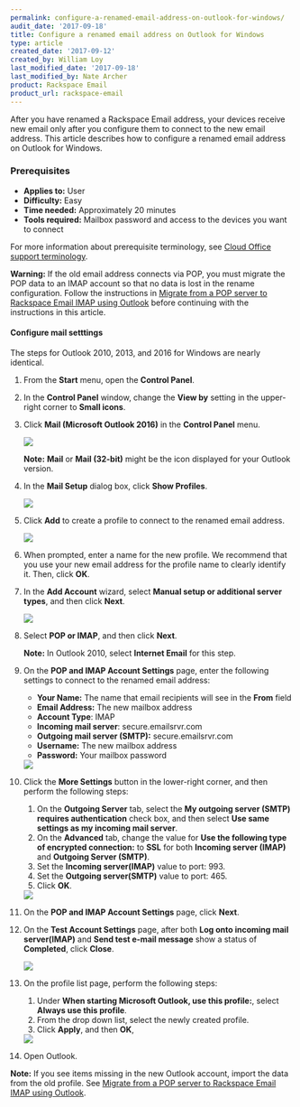 ```yaml
---
permalink: configure-a-renamed-email-address-on-outlook-for-windows/
audit_date: '2017-09-18'
title: Configure a renamed email address on Outlook for Windows
type: article
created_date: '2017-09-12'
created_by: William Loy
last_modified_date: '2017-09-18'
last_modified_by: Nate Archer
product: Rackspace Email
product_url: rackspace-email
---
```


After you have renamed a Rackspace Email address, your devices receive new email only after you configure them to connect to the new email address. This article describes how to configure a renamed email address on Outlook for Windows.

### Prerequisites

- **Applies to:** User
- **Difficulty:** Easy
- **Time needed:** Approximately 20 minutes
- **Tools required:**  Mailbox password and access to the devices you want to connect

For more information about prerequisite terminology, see [Cloud Office support terminology](/how-to/cloud-office-support-terminology/).

**Warning:** If the old email address connects via POP, you must migrate the POP data to an IMAP account so that no data is lost in the rename configuration. Follow the instructions in [Migrate from a POP server to Rackspace Email IMAP using Outlook](/how-to/migrating-from-a-pop-server-to-rackspace-email-imap-using-outlook/) before continuing with the instructions in this article.

#### Configure mail setttings

The steps for Outlook 2010, 2013, and 2016 for Windows are nearly identical.

1. From the **Start** menu, open the **Control Panel**.
2. In the **Control Panel** window, change the **View by** setting in the upper-right corner to **Small icons**.
3. Click **Mail (Microsoft Outlook 2016)** in the **Control Panel** menu.

   <img src="OL16windowsSC1.png" />

    **Note:** **Mail** or **Mail (32-bit)** might be the icon displayed for your Outlook version.

4. In the **Mail Setup** dialog box, click **Show Profiles**.

   <img src="OL16windowsSC2.png" />

5. Click **Add** to create a profile to connect to the renamed email address.

   <img src="OL16windowsSC3.png" />

6. When prompted, enter a name for the new profile. We recommend that you use your new email address for the profile name to clearly identify it. Then, click **OK**.

7. In the **Add Account** wizard, select **Manual setup or additional server types**, and then click **Next**.

    <img src="OL16windowsSC4.png" />

8. Select **POP or IMAP**, and then click **Next**.

    **Note:** In Outlook 2010, select **Internet Email** for this step.

9. On the **POP and IMAP Account Settings** page, enter the following settings to connect to the renamed email address:

    - **Your Name:**  The name that email recipients will see in the **From** field
    - **Email Address:** The new mailbox address
    - **Account Type**: IMAP
    - **Incoming mail server**: secure.emailsrvr.com
    - **Outgoing mail server (SMTP):** secure.emailsrvr.com
    - **Username:** The new mailbox address
    - **Password:** Your mailbox password

    <img src="OL16windowsSC5.png" />

10. Click the **More Settings** button in the lower-right corner, and then perform the following steps:

    1. On the **Outgoing Server** tab, select the **My outgoing server (SMTP) requires authentication** check box, and then select **Use same settings as my incoming mail server**.
    2. On the **Advanced** tab, change the value for **Use the following type of encrypted connection:** to **SSL** for both **Incoming server (IMAP)** and **Outgoing Server (SMTP)**.
    3. Set the **Incoming server(IMAP)** value to port: 993.
    4. Set the **Outgoing server(SMTP)** value to port: 465.
    5. Click **OK**.

    <img src="OL16windowsSC6.png" />

11. On the **POP and IMAP Account Settings** page, click **Next**.
12. On the **Test Account Settings** page, after both **Log onto incoming mail server(IMAP)** and **Send test e-mail message** show a status of **Completed**, click **Close**.

    <img src="OL16windowsSC7.png" />

13. On the profile list page, perform the following steps: 

    1. Under **When starting Microsoft Outlook, use this profile:**, select **Always use this profile**. 
    2. From the drop down list, select the newly created profile.
    3. Click **Apply**, and then **OK**,

    <img src="OL16windowsSC8.png" />

14. Open Outlook.

**Note:** If you see items missing in the new Outlook account, import the data from the old profile. See [Migrate from a POP server to Rackspace Email IMAP using Outlook](/how-to/migrating-from-a-pop-server-to-rackspace-email-imap-using-outlook/).
